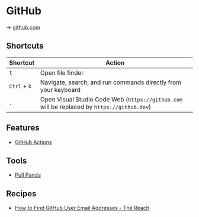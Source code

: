 # GitHub

→ [github.com](https://github.com/)

## Shortcuts

Shortcut     | Action
------------ | ------
`t`          | Open file finder
`Ctrl` + `k` | Navigate, search, and run commands directly from your keyboard
`.`          | Open Visual Studio Code Web (`https://github.com` will be replaced by `https://github.dev`)

## Features

* [GitHub Actions](./github-actions.md)

## Tools

* [Pull Panda](https://pullpanda.com/)

## Recipes

* [How to Find GitHub User Email Addresses - The Reach](https://www.thereach.io/blog/articles/how-to-find-github-user-email-addresses)
